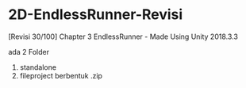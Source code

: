 # 2D-EndlessRunner-Revisi
 [Revisi 30/100] Chapter 3 EndlessRunner - Made Using Unity 2018.3.3

ada 2 Folder

1) standalone
2) fileproject berbentuk .zip
